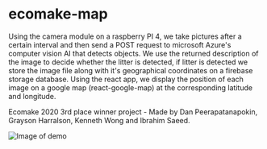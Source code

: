 # ecomake-map
Using the camera module on a raspberry PI 4, we take pictures after a certain interval and then send a POST request to microsoft Azure's computer vision AI that detects objects.
We use the returned description of the image to decide whether the litter is detected, if litter is detected we store the image file along with it's geographical coordinates on a firebase storage database.
Using the react app, we display the position of each image on a google map (react-google-map) at the corresponding latitude and longitude.

Ecomake 2020 3rd place winner project - Made by Dan Peerapatanapokin, Grayson Harralson, Kenneth Wong and Ibrahim Saeed.

![Image of demo](https://github.com/IbrahimSaeedPurdue/ecomake-map/blob/main/ecomake-map.png)
